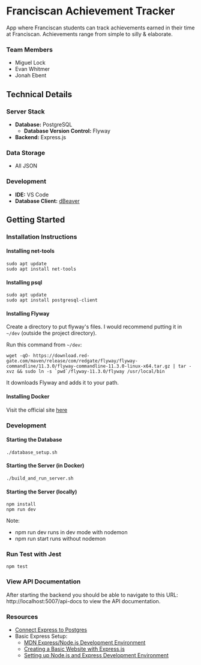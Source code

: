 # Franciscan Achievement Tracker

App where Franciscan students can track achievements earned in their time at
Franciscan. Achievements range from simple to silly & elaborate.

### Team Members
- Miguel Lock
- Evan Whitmer
- Jonah Ebent

## Technical Details
### Server Stack
- **Database:** PostgreSQL
  - **Database Version Control:** Flyway
- **Backend:** Express.js

### Data Storage
- All JSON

### Development
- **IDE:** VS Code
- **Database Client:** [dBeaver](https://dbeaver.io/download/)

## Getting Started
### Installation Instructions
#### Installing net-tools
```
sudo apt update
sudo apt install net-tools
```

#### Installing psql
```
sudo apt update
sudo apt install postgresql-client
```

#### Installing Flyway
Create a directory to put flyway's files. I would recommend putting it in
`~/dev` (outside the project directory).

Run this command from `~/dev`:
```
wget -qO- https://download.red-gate.com/maven/release/com/redgate/flyway/flyway-commandline/11.3.0/flyway-commandline-11.3.0-linux-x64.tar.gz | tar -xvz && sudo ln -s `pwd`/flyway-11.3.0/flyway /usr/local/bin
```
It downloads Flyway and adds it to your path.

#### Installing Docker
Visit the official site [here](https://docs.docker.com/desktop/)

### Development
#### Starting the Database
```
./database_setup.sh
```

#### Starting the Server (in Docker)
```
./build_and_run_server.sh
```
#### Starting the Server (locally)
```
npm install
npm run dev
```
Note:
 - npm run dev runs in dev mode with nodemon
 - npm run start runs without nodemon

### Run Test with Jest
```
npm test
```

### View API Documentation
After starting the backend you should be able to navigate to this URL:
http://localhost:5007/api-docs to view the API documentation.

### Resources
- [Connect Express to Postgres](https://medium.com/@eslmzadpc13/how-to-connect-a-postgres-database-to-express-a-step-by-step-guide-b2fffeb8aeac)
- Basic Express Setup:
  - [MDN Express/Node.js Development Environment](https://developer.mozilla.org/en-US/docs/Learn_web_development/Extensions/Server-side/Express_Nodejs/development_environment)
  - [Creating a Basic Website with Express.js](https://dev.to/aurelkurtula/creating-a-basic-website-with-expressjs-j92)
  - [Setting up Node.js and Express Development Environment](https://www.geeksforgeeks.org/how-to-set-up-your-node-js-and-express-development-environment/)